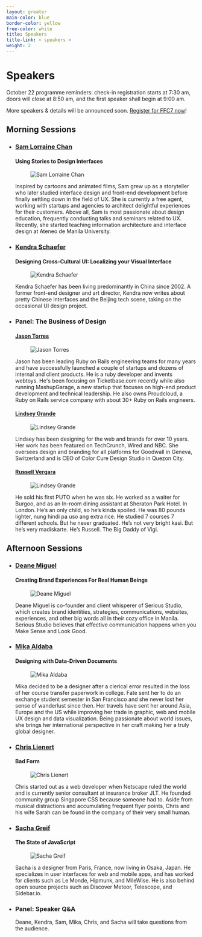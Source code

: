 ```yaml
---
layout: greater
main-color: blue
border-color: yellow
free-color:	white
title: Speakers
title-link: < speakers >
weight: 2
---
```


# Speakers

October 22 programme reminders: check-in registration starts at 7:30 am, doors will close at 8:50 am, and the first speaker shall begin at 9:00 am.

More speakers & details will be announced soon. <a target="_blank" href="https://www.eventbrite.com/e/form-function-class-7-conference-tickets-24640606718#tickets">Register for FFC7 now</a>!

## Morning Sessions

- <h3 id="sam-lorraine-chan"><a target="_blank" href="https://www.linkedin.com/in/samlorrainechan">Sam Lorraine Chan</a></h3>

  #### Using Stories to Design Interfaces

  <figure class="speaker-img"><img src="/assets/speaker-sam.png" alt="Sam Lorraine Chan"></figure> 

  Inspired by cartoons and animated films, Sam grew up as a storyteller who later studied interface design and front-end development before finally settling down in the field of UX. She is currently a free agent, working with startups and agencies to architect delightful experiences for their customers. Above all, Sam is most passionate about design education, frequently conducting talks and seminars related to UX. Recently, she started teaching information architecture and interface design at Ateneo de Manila University.

- <h3 id=""><a target="_blank" href="http://www.kendraschaefer.com/">Kendra Schaefer</a> </h3>

  #### Designing Cross-Cultural UI: Localizing your Visual Interface

  <figure class="speaker-img"><img src="/assets/speaker-kendra.png" alt="Kendra Schaefer"></figure> 

  Kendra Schaefer has been living predominantly in China since 2002. A former front-end designer and art director, Kendra now writes about pretty Chinese interfaces and the Beijing tech scene, taking on the occasional UI design project.

- ### Panel: The Business of Design

  <h4 id="jason-torres"><a target="_blank" href="http://www.jasontorres.com/">Jason Torres</a></h4> 

  <figure class="speaker-img"><img src="/assets/speaker-jason.png" alt="Jason Torres"></figure> 

  Jason has been leading Ruby on Rails engineering teams for many years and have successfully launched a couple of startups and dozens of internal and client products. He is a ruby developer and invents webtoys. He's been focusing on Ticketbase.com recently while also running MashupGarage, a new startup that focuses on high-end product development and technical leadership. He also owns Proudcloud, a Ruby on Rails service company with about 30+ Ruby on Rails engineers.

  <h4 id="lindsey-grande"><a target="_blank" href="http://www.lindseygrande.com/">Lindsey Grande</a></h4>  

  <figure class="speaker-img"><img src="/assets/speaker-lindsey.png" alt="Lindsey Grande"></figure> 

  Lindsey has been designing for the web and brands for over 10 years. Her work has been featured on TechCrunch, Wired and NBC. She oversees design and branding for all platforms for Goodwall in Geneva, Switzerland and is CEO of Color Cure Design Studio in Quezon City.

  <h4 id="russell-vergara"><a target="_blank" href="http://www.vgrafiks.com">Russell Vergara</a></h4>

  <figure class="speaker-img"><img src="/assets/speaker-lindsey.png" alt="Lindsey Grande"></figure> 

  He sold his first PUTO when he was six. He worked as a waiter for Burgoo, and as an In-room dining assistant at Sheraton Park Hotel. In London.  He’s an only child, so he’s kinda spoiled. He was 80 pounds lighter, nung hindi pa uso ang extra rice. He studied 7 courses 7 different schools. But he never graduated. He’s not very bright kasi. But he’s very madiskarte. He’s Russell. The Big Daddy of Vigi.

## Afternoon Sessions

- <h3 id="deane-miguel"><a target="_blank" href="http://www.serious-studio.com/">Deane Miguel</a></h3>

  #### Creating Brand Experiences For Real Human Beings

  <figure class="speaker-img"><img src="/assets/speaker-deane.png" alt="Deane Miguel"></figure> 

  Deane Miguel is co-founder and client whisperer of Serious Studio, which creates brand identities, strategies, communications, websites, experiences, and other big words all in their cozy office in Manila. Serious Studio believes that effective communication happens when you Make Sense and Look Good.

- <h3 id="mika-aldaba"><a target="_blank" href="http://mika.ph">Mika Aldaba</a></h3>

  #### Designing with Data-Driven Documents

  <figure class="speaker-img"><img src="/assets/speaker-mika.png" alt="Mika Aldaba"></figure> 

  Mika decided to be a designer after a clerical error resulted in the loss of her course transfer paperwork in college. Fate sent her to do an exchange student semester in San Francisco and she never lost her sense of wanderlust since then. Her travels have sent her around Asia, Europe and the US while improving her trade in graphic, web and mobile UX design and data visualization. Being passionate about world issues, she brings her international perspective in her craft making her a truly global designer.

- <h3 id="chris-lienert"><a target="_blank" href="https://twitter.com/cliener">Chris Lienert</a></h3>
    
  #### Bad Form

  <figure class="speaker-img"><img src="/assets/speaker-chris.png" alt="Chris Lienert"></figure> 

  Chris started out as a web developer when Netscape ruled the world and is currently senior consultant at insurance broker JLT. He founded community group Singapore CSS because someone had to. Aside from musical distractions and accumulating frequent flyer points, Chris and his wife Sarah can be found in the company of their very small human.

- <h3 id="sacha-greif"><a target="_blank" href="http://sachagreif.com">Sacha Greif</a> </h3>

  #### The State of JavaScript

  <figure class="speaker-img"><img src="/assets/speaker-sacha.png" alt="Sacha Greif"></figure> 

  Sacha is a designer from Paris, France, now living in Osaka, Japan. He specializes in user interfaces for web and mobile apps, and has worked for clients such as Le Monde, Hipmunk, and MileWise. He is also behind open source projects such as Discover Meteor, Telescope, and Sidebar.io.

- ### Panel: Speaker Q&A

  Deane, Kendra, Sam, Mika, Chris, and Sacha will take questions from the audience.


